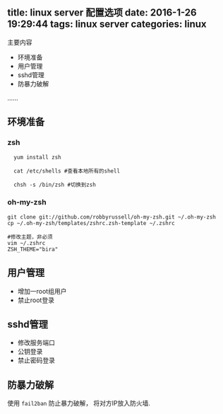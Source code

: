 title: linux server 配置选项
date: 2016-1-26 19:29:44
tags: linux server
categories: linux
---

主要内容
* 环境准备
* 用户管理
* sshd管理
* 防暴力破解

......<!-- more -->

## 环境准备
### zsh
```
  yum install zsh
  
  cat /etc/shells #查看本地所有的shell
  
  chsh -s /bin/zsh #切换到zsh
```

###  oh-my-zsh
```
git clone git://github.com/robbyrussell/oh-my-zsh.git ~/.oh-my-zsh
cp ~/.oh-my-zsh/templates/zshrc.zsh-template ~/.zshrc
  
#修改主题，非必须
vim ~/.zshrc
ZSH_THEME="bira"
```

## 用户管理
* 增加一root组用户
* 禁止root登录

## sshd管理
* 修改服务端口
* 公钥登录
* 禁止密码登录

## 防暴力破解
使用 `fail2ban` 防止暴力破解， 将对方IP放入防火墙.











